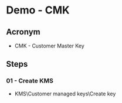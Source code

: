 # Demo - CMK

## Acronym
* CMK - Customer Master Key

## Steps
### 01 - Create KMS
* KMS\Customer managed keys\Create key
